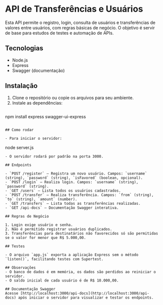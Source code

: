 # API de Transferências e Usuários

Esta API permite o registro, login, consulta de usuários e transferências de valores entre usuários, com regras básicas de negócio. O objetivo é servir de base para estudos de testes e automação de APIs.

## Tecnologias
- Node.js
- Express
- Swagger (documentação)

## Instalação

1. Clone o repositório ou copie os arquivos para seu ambiente.
2. Instale as dependências:
   ```
npm install express swagger-ui-express
   ```

## Como rodar

- Para iniciar o servidor:
  ```
  node server.js
  ```
- O servidor rodará por padrão na porta 3000.

## Endpoints

- `POST /register` — Registra um novo usuário. Campos: `username` (string), `password` (string), `isFavored` (boolean, opcional).
- `POST /login` — Realiza login. Campos: `username` (string), `password` (string).
- `GET /users` — Lista todos os usuários cadastrados.
- `POST /transfer` — Realiza transferência. Campos: `from` (string), `to` (string), `amount` (number).
- `GET /transfers` — Lista todas as transferências realizadas.
- `GET /api-docs` — Documentação Swagger interativa.

## Regras de Negócio

1. Login exige usuário e senha.
2. Não é permitido registrar usuários duplicados.
3. Transferências para destinatários não favorecidos só são permitidas se o valor for menor que R$ 5.000,00.

## Testes

- O arquivo `app.js` exporta a aplicação Express sem o método `listen()`, facilitando testes com Supertest.

## Observações
- O banco de dados é em memória, os dados são perdidos ao reiniciar o servidor.
- O saldo inicial de cada usuário é de R$ 10.000,00.

## Documentação Swagger
Acesse [http://localhost:3000/api-docs](http://localhost:3000/api-docs) após iniciar o servidor para visualizar e testar os endpoints.

